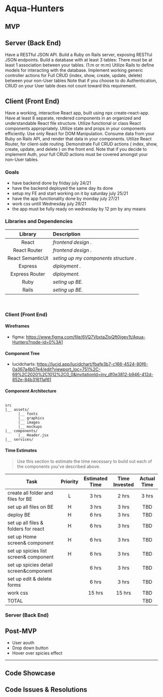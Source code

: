# Aqua-Hunters

## MVP

## Server (Back End)
Have a RESTful JSON API.
Build a Ruby on Rails server, exposing RESTful JSON endpoints.
Build a database with at least 3 tables:
There must be at least 1 association between your tables. (1:m or m:m)
Utilize Rails to define models for interacting with the database.
Implement working generic controller actions for Full CRUD (index, show, create, update, delete) between your non-User tables
Note that if you choose to do Authentication, CRUD on your User table does not count toward this requirement.

## Client (Front End)
Have a working, interactive React app, built using npx create-react-app.
Have at least 8 separate, rendered components in an organized and understandable React file structure.
Utilize functional or class React components appropriately.
Utilize state and props in your components efficiently.
Use only React for DOM Manipulation.
Consume data from your Ruby on Rails API, and render that data in your components.
Utilize React Router, for client-side routing.
Demonstrate Full CRUD actions ( index, show, create, update, and delete ) on the front end.
Note that if you decide to implement Auth, your full CRUD actions must be covered amongst your non-User tables.

### Goals
- have backend done by friday july 24/21
- have the backend deployed the same day its done
- setup my FE and start working on it by saturday july 25/21
- have the app functionality done by monday july 27/21
- work css untill Wednesday july 29/21
- the app must be fully ready on wednesday by 12 pm by any means

### Libraries and Dependencies


|     Library      | Description                                |
| :--------------: | :----------------------------------------- |
|      React       | _frontend design ._ |
|   React Router   | _frontend design ._ |
| React SemanticUI | _seting up my components structure ._ |
|     Express      | _diployment ._ |
|  Express Router  | _diployment._ |
|  Ruby  | _seting up BE._ |
|  Rails  | _seting up BE._ |

<br>

### Client (Front End)

#### Wireframes

- figma:
      https://www.figma.com/file/6VQ7VbxtaZIoQft0jgev1t/Aqua-Hunters?node-id=0%3A1
#### Component Tree
 - lucidcharts: 
 https://lucid.app/lucidchart/fbafe3b7-c166-4524-80f6-0a367a4b07e4/edit?viewport_loc=751%2C-69%2C2020%2C1012%2C0_0&invitationId=inv_df0e3812-b946-412d-852e-84b31611af61
#### Component Architecture

``` structure

src
|__ assets/
      |__ fonts
      |__ graphics
      |__ images
      |__ mockups
|__ components/
      |__ Header.jsx
|__ services/

```

#### Time Estimates

> Use this section to estimate the time necessary to build out each of the components you've described above.

| Task                | Priority | Estimated Time | Time Invested | Actual Time |
| ------------------- | :------: | :------------: | :-----------: | :---------: |
| create all folder and files for BE|    L     |     3 hrs      |     2 hrs     |    3 hrs    |
|set up all files on BE|    H     |     3 hrs      |    3 hrs    |     TBD     |
|  deploy BE|H|     6 hrs      |     3 hrs     |     TBD     |
| set up all files & folders for react |  H |     6 hrs      |     3 hrs     |     TBD     |
| set up Home screen& component |  H  |     6 hrs      |     3 hrs     |     TBD     |
| set up spicies list screen& component |  H  |     6 hrs      |     3 hrs     |     TBD     |
| set up spicies detail screen&component   |          |     6 hrs      |     3 hrs     |     TBD     |
| set up edit & delete forms |          |     6 hrs      |     3 hrs     |     TBD     |
| work css|          |     15 hrs      |     15 hrs     |     TBD     |
| TOTAL               |          |       |        |     TBD     |


### Server (Back End)


## Post-MVP
- User aouth 
- Drop down button
- Hover over spicies effect

***

## Code Showcase


## Code Issues & Resolutions
